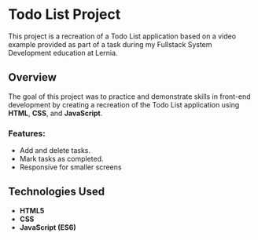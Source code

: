 # Todo List Project

This project is a recreation of a Todo List application based on a video example provided as part of a task during my Fullstack System Development education at Lernia.

## Overview

The goal of this project was to practice and demonstrate skills in front-end development by creating a recreation of the Todo List application using **HTML**, **CSS**, and **JavaScript**.

### Features:

- Add and delete tasks.
- Mark tasks as completed.
- Responsive for smaller screens

## Technologies Used

- **HTML5**
- **CSS**
- **JavaScript (ES6)**
